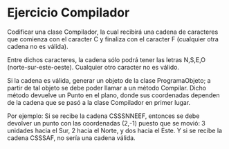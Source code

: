 # Ejercicio Compilador

Codificar una clase Compilador, la cual recibirá una cadena de caracteres que comienza con el caracter C y finaliza con el caracter F (cualquier otra cadena no es válida).

Entre dichos caracteres, la cadena sólo podrá tener las letras N,S,E,O (norte-sur-este-oeste). Cualquier otro caracter no es válido.

Si la cadena es válida, generar un objeto de la clase ProgramaObjeto; a partir de tal objeto se debe poder llamar a un método Compilar. 
Dicho método devuelve un Punto en el plano, donde sus coordenadas dependen de la cadena que se pasó a la clase Compilador en primer lugar.

Por ejemplo: Si se recibe la cadena CSSSNNEEF, entonces se debe devolver un punto con las coordenadas (2,-1) puesto que se movió: 3 unidades hacia el Sur, 2 hacia el Norte, y dos hacia el Este. Y si se recibe la cadena CSSSAF, no sería una cadena válida.
